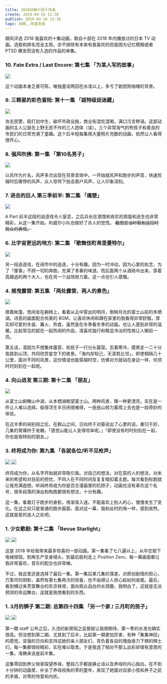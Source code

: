 ```yaml
---
title: 2018动画十回十作选
create: 2019-04-16 12:38
publish: 2019-04-16 12:38
tags: 动画,,年度总结
---
```


跟风评选 2018 我喜欢的十集动画，取自十部在 2018 年内播放过的日本 TV 动画。选取和排名完全主观，亦不排除有本来有我喜欢的但是因为记忆模糊或者 PTSD 爆发而没有入选的作品的单集。

### 10. Fate Extra / Last Encore: 第七集 「为某人写的故事」

![](../images/FELE-EP07.png)

这个动画本身乏善可陈，唯独童谣两回在水准以上，多亏了剧团狗咖喱的背景。

### 9. 三颗星的彩色冒险: 第十一集 「超特级捉迷藏」

![](../images/三颗星-EP11.png)

攻击民警，殴打初中生，破坏市政设施，商业街混吃混喝，满口污言秽语。这部动画的主人公是在上野无恶不作的三人团体（误）。三个异常淘气的熊孩子和善良的市民们的日常充满了童趣。这个后半程每集用大量照片充数的动画，依然让人看得很开心。

### 8. 强风吹拂: 第一集 「第10名男子」

![](../images/强风吹拂-EP1.png)

以风作为片名，风声多次出现在背景音效中。一开始就风声和跑步的声音，快速剪辑时后骤停的风声，众人惊愕下拍击窗户风声，让人印象深刻。

### 7. 进击的巨人 第三季前半: 第二集 「痛楚」

![](../images/巨人-S3EP2.png)

A Part 前半这段的追逐戏令人窒息，之后兵长在酒馆和肯尼的周旋和逃生也非常精彩，从这一集开始，利威尔小队也做好了杀人的觉悟。 <del>截图是当时看到这段时观众的表情。</del>

### 6. 比宇宙更远的地方: 第二集 「歌舞伎町弗里曼特尔」

![](../images/比宇宙更远的地方-EP2.png)

另一段追逐戏，在闹市中的追逐，十分有趣。因为一时冲动，因为心里的执念，为了「傻事」不顾一切的奔跑，充满了青春的味道。而后面两个从酒局中出来，穿着高跟追的两个大人，也在另一个战场努力着。这一点也引人感慨。

### 4. 摇曳露营: 第五集 「两处露营、两人的景色」

![](../images/摇曳露营-EP5.png)

撑着帐篷，悠闲坐在躺椅上，看着从云中穿出的明月，倒映月光的富士山前的本栖湖。诗意的画面配合优美的 BGM，让喜欢休闲和蹲在家里的我看得非常舒服。厚实却可爱的冬装、篝火、热食，虽然是在冬季看冬季的动画，也让人感到非常的温暖。比起常见的腻在一起热闹的作品，凛喜欢独行和略显冷淡的性格让人眼前一亮。

第五话，凛因为不想集体露营，和抚子一行分头露营。忍着寒冷，摸黑走一二十分夜路到山顶，共同欣赏星空下的夜景。「海内存知己，天涯若比邻」，即使相隔几十公里，面对不同的风景，这份情谊也能穿越时空，仿佛对方就站在身边一样，何须时时刻刻在一起呢。

### 4. 向山进发 第三期: 第十二集 「朋友」

![](../images/向山进发-S3EP12.png)

从富士山俯瞰山中湖，从本栖湖眺望富士山。两种风景，哪一种更漂亮，实在是一件让人难以选择。偷得浮生半日闲很难得，一座座山努力着爬上去也是一段奇妙的体验。

在近半季的闹别扭之后，在群山之间，日向终于对葵说出了心里的话，重归于好，几集的胃痛终于发糖。「感觉山能让人变得坦率呢。」「即使没有时时刻刻在一起，你也是我特别的朋友。」

### 3. 终将成为你: 第九集 「各就各位/听不见枪声」

![](../images/终将成为你-EP9-1.png)
![](../images/终将成为你-EP9-2.png)

终将成为你，从名字开始就非常吸引我。对自己的想法，对在意的人的想法，对未来的希望和对目前的担忧，不同人在不同时间反复复暗扣着主题。每次看到标题就让我充满遐想。听闻终将成为你是百合漫画里的抗把子，动画也没有辜负这个名号，很多段落的演出和构图都很有想法，十分有趣。

这一集，看着灯子跑步的身影，侑渐渐入迷。不能喜欢上别人的心，慢慢发生了变化。在这之前只是普通的跑步画面，面对这一幕，我和此时的侑一样，感到突然。这就是爱的迷人之处吧。

### 1. 少女歌剧: 第十二集 「Revue Starlight」

![](../images/少女歌剧-EP12-1.png)
![](../images/少女歌剧-EP12-2.png)

这是 2018 年给我带来最多惊喜的一部动画。第一集看了七八遍以上，从华恋按下电梯按钮，到再生产变身镜头，到最后胜利走上 Position Zero，每一幕画面都让我非常喜欢，音乐的配合也非常棒。

不过，我这里还是选择了最后一集。第一集后某几集的落差，对原创剧情的担心，万策尽的阴影，虽然有第七集再次的惊喜，也不由得让人担心起如何收尾。最后，看到横过来贯穿舞台的东京铁塔，面向观众自白的长颈鹿，我明白了，这就是无法预测的命运舞台，这就是我想看到的东西。

### 1. 3月的狮子 第二期: 总第四十四集 「另一个家 / 三月町的孩子」

![](../images/3月的狮子-EP44-1.png)
![](../images/3月的狮子-EP44-2.png)

第一期 staff 公布之后，久违的新房昭之监督就让我很期待，第一季的水准也确实很高。但没想到第二期，尤其到了后半，比起第一期更加厉害，有种「集集神回」的感觉。坚强的日向和支持这她的亲人朋友们，背负着各自的理由奋力下棋的棋士们，每一集都很经精彩，实在难以取舍。于是我选了相对不那么出彩却很有意思的一集，准确来说是前半集。

这集零回到养父母家探望养母，整段几乎都是静止话以及养母的内心独白。在不到十分钟的动画里，补全了养母视角的零的童年，表现了她面对自家小孩和养子之前的矛盾，对零的怜爱和内疚。
